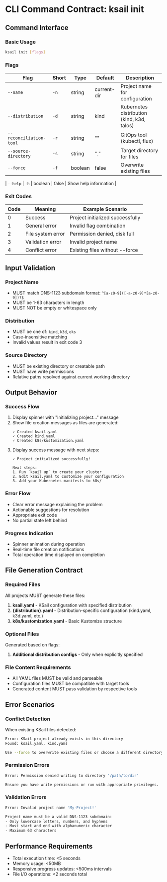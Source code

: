# CLI Command Contract: ksail init

## Command Interface

### Basic Usage
```bash
ksail init [flags]
```

### Flags

| Flag | Short | Type | Default | Description |
|------|-------|------|---------|-------------|
| `--name` | `-n` | string | current-dir | Project name for configuration |
| `--distribution` | `-d` | string | kind | Kubernetes distribution (kind, k3d, talos) |
| `--reconciliation-tool` | `-r` | string | "" | GitOps tool (kubectl, flux) |
| `--source-directory` | `-s` | string | "." | Target directory for files |
| `--force` | `-f` | boolean | false | Overwrite existing files |

| `--help` | `-h` | boolean | false | Show help information |

### Exit Codes

| Code | Meaning | Example Scenario |
|------|---------|------------------|
| 0 | Success | Project initialized successfully |
| 1 | General error | Invalid flag combination |
| 2 | File system error | Permission denied, disk full |
| 3 | Validation error | Invalid project name |
| 4 | Conflict error | Existing files without --force |

## Input Validation

### Project Name
- MUST match DNS-1123 subdomain format: `^[a-z0-9]([-a-z0-9]*[a-z0-9])?$`
- MUST be 1-63 characters in length
- MUST NOT be empty or whitespace only

### Distribution
- MUST be one of: `kind`, `k3d`, `eks`
- Case-insensitive matching
- Invalid values result in exit code 3

### Source Directory
- MUST be existing directory or creatable path
- MUST have write permissions
- Relative paths resolved against current working directory

## Output Behavior

### Success Flow
1. Display spinner with "Initializing project..." message
2. Show file creation messages as files are generated:
   ```
   ✓ Created ksail.yaml
   ✓ Created kind.yaml
   ✓ Created k8s/kustomization.yaml
   ```
3. Display success message with next steps:
   ```
   ✓ Project initialized successfully!

   Next steps:
   1. Run `ksail up` to create your cluster
   2. Edit ksail.yaml to customize your configuration
   3. Add your Kubernetes manifests to k8s/
   ```

### Error Flow
- Clear error message explaining the problem
- Actionable suggestions for resolution
- Appropriate exit code
- No partial state left behind

### Progress Indication
- Spinner animation during operation
- Real-time file creation notifications
- Total operation time displayed on completion

## File Generation Contract

### Required Files
All projects MUST generate these files:

1. **ksail.yaml** - KSail configuration with specified distribution
2. **{distribution}.yaml** - Distribution-specific configuration (kind.yaml, k3d.yaml, etc.)
3. **k8s/kustomization.yaml** - Basic Kustomize structure

### Optional Files
Generated based on flags:


1. **Additional distribution configs** - Only when explicitly specified

### File Content Requirements
- All YAML files MUST be valid and parseable
- Configuration files MUST be compatible with target tools
- Generated content MUST pass validation by respective tools

## Error Scenarios

### Conflict Detection
When existing KSail files detected:
```bash
Error: KSail project already exists in this directory
Found: ksail.yaml, kind.yaml

Use --force to overwrite existing files or choose a different directory.
```

### Permission Errors
```bash
Error: Permission denied writing to directory '/path/to/dir'

Ensure you have write permissions or run with appropriate privileges.
```

### Validation Errors
```bash
Error: Invalid project name 'My-Project!'

Project name must be a valid DNS-1123 subdomain:
- Only lowercase letters, numbers, and hyphens
- Must start and end with alphanumeric character
- Maximum 63 characters
```

## Performance Requirements

- Total execution time: <5 seconds
- Memory usage: <50MB
- Responsive progress updates: <500ms intervals
- File I/O operations: <2 seconds total
